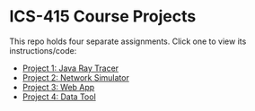 # ICS-415 Course Projects

This repo holds four separate assignments. Click one to view its instructions/code:

- [Project 1: Java Ray Tracer](./Project%201/README.md)
- [Project 2: Network Simulator](./Project%202/README.md)
- [Project 3: Web App](./Project%203/README.md)
- [Project 4: Data Tool](./Project%204/README.md)

